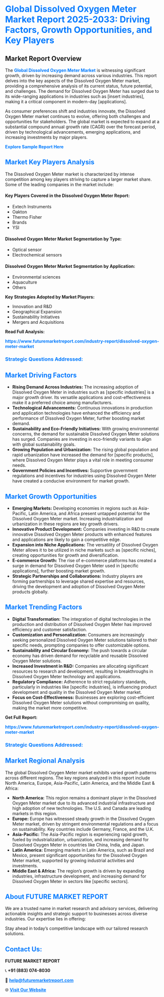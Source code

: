 <h1 style="color: #007BFF;">Global Dissolved Oxygen Meter Market Report 2025-2033: Driving Factors, Growth Opportunities, and Key Players</h1>

<section id="overview">
<h2>Market Report Overview</h2>
<p>The <a href="https://www.futuremarketreport.com/industry-report/dissolved-oxygen-meter-market" style="color: #007BFF; text-decoration: none;"><strong>Global Dissolved Oxygen Meter Market</strong></a> is witnessing significant growth, driven by increasing demand across various industries. This report delves into the key aspects of the Dissolved Oxygen Meter market, providing a comprehensive analysis of its current status, future potential, and challenges. The demand for Dissolved Oxygen Meter has surged due to its wide-ranging applications in industries such as [insert industries], making it a critical component in modern-day [applications].</p>
<p>As consumer preferences shift and industries innovate, the Dissolved Oxygen Meter market continues to evolve, offering both challenges and opportunities for stakeholders. The global market is expected to expand at a substantial compound annual growth rate (CAGR) over the forecast period, driven by technological advancements, emerging applications, and increasing investments by major players.</p>
</section>

<section id="overview">
<p><a href="https://www.futuremarketreport.com/request-sample/reportId=56797" style="color: #007BFF; text-decoration: none;"><strong>Explore Sample Report Here</strong></a></p>
</section>

<section id="key-players">
<h2 style="color: #007BFF;">Market Key Players Analysis</h2>
<p>The Dissolved Oxygen Meter market is characterized by intense competition among key players striving to capture a larger market share. Some of the leading companies in the market include:</p>
<h4>Key Players Covered in the Dissolved Oxygen Meter Report:</h4>
<ul><li>Extech Instruments</li><li>Oakton</li><li>Thermo Fisher</li><li>Brands</li><li>YSI</li></ul>
<h4>Dissolved Oxygen Meter Market Segmentation by Type:</h4>
<ul><li>Optical sensor</li><li>Electrochemical sensors</li></ul>

<h4>Dissolved Oxygen Meter Market Segmentation by Application:</h4>
<ul><li>Environmental sciences</li><li>Aquaculture</li><li>Others</li></ul>
<p><strong>Key Strategies Adopted by Market Players:</strong></p>
<ul>
<li>Innovation and R&D</li>
<li>Geographical Expansion</li>
<li>Sustainability Initiatives</li>
<li>Mergers and Acquisitions</li>
</ul>
</section>

<section>
<p><strong>Read Full Analysis: </strong></p><a href="https://www.futuremarketreport.com/industry-report/dissolved-oxygen-meter-market" style="color: #007BFF; text-decoration: none;"><strong>https://www.futuremarketreport.com/industry-report/dissolved-oxygen-meter-market</strong></a>
<h3 style="color: #007BFF;">Strategic Questions Addressed:</h3>
</section>

<section id="driving-factors">
<h2 style="color: #007BFF;">Market Driving Factors</h2>
<ul>
<li><strong>Rising Demand Across Industries:</strong> The increasing adoption of Dissolved Oxygen Meter in industries such as [specific industries] is a major growth driver. Its versatile applications and cost-effectiveness make it a preferred choice among manufacturers.</li>
<li><strong>Technological Advancements:</strong> Continuous innovations in production and application technologies have enhanced the efficiency and performance of Dissolved Oxygen Meter, further boosting market demand.</li>
<li><strong>Sustainability and Eco-Friendly Initiatives:</strong> With growing environmental concerns, the demand for sustainable Dissolved Oxygen Meter solutions has surged. Companies are investing in eco-friendly variants to align with global sustainability goals.</li>
<li><strong>Growing Population and Urbanization:</strong> The rising global population and rapid urbanization have increased the demand for [specific products], where Dissolved Oxygen Meter plays a vital role in meeting consumer needs.</li>
<li><strong>Government Policies and Incentives:</strong> Supportive government regulations and incentives for industries using Dissolved Oxygen Meter have created a conducive environment for market growth.</li>
</ul>
</section>

<section id="growth-opportunities">
<h2 style="color: #007BFF;">Market Growth Opportunities</h2>
<ul>
<li><strong>Emerging Markets:</strong> Developing economies in regions such as Asia-Pacific, Latin America, and Africa present untapped potential for the Dissolved Oxygen Meter market. Increasing industrialization and urbanization in these regions are key growth drivers.</li>
<li><strong>Innovative Product Development:</strong> Companies investing in R&D to create innovative Dissolved Oxygen Meter products with enhanced features and applications are likely to gain a competitive edge.</li>
<li><strong>Expansion into Niche Applications:</strong> The versatility of Dissolved Oxygen Meter allows it to be utilized in niche markets such as [specific niches], creating opportunities for growth and diversification.</li>
<li><strong>E-commerce Growth:</strong> The rise of e-commerce platforms has created a surge in demand for Dissolved Oxygen Meter used in [specific applications], further boosting market growth.</li>
<li><strong>Strategic Partnerships and Collaborations:</strong> Industry players are forming partnerships to leverage shared expertise and resources, driving the development and adoption of Dissolved Oxygen Meter products globally.</li>
</ul>
</section>

<section id="trending-factors">
<h2 style="color: #007BFF;">Market Trending Factors</h2>
<ul>
<li><strong>Digital Transformation:</strong> The integration of digital technologies in the production and distribution of Dissolved Oxygen Meter has improved efficiency and customer satisfaction.</li>
<li><strong>Customization and Personalization:</strong> Consumers are increasingly seeking personalized Dissolved Oxygen Meter solutions tailored to their specific needs, prompting companies to offer customizable options.</li>
<li><strong>Sustainability and Circular Economy:</strong> The push towards a circular economy has driven demand for recyclable and reusable Dissolved Oxygen Meter solutions.</li>
<li><strong>Increased Investment in R&D:</strong> Companies are allocating significant resources to research and development, resulting in breakthroughs in Dissolved Oxygen Meter technology and applications.</li>
<li><strong>Regulatory Compliance:</strong> Adherence to strict regulatory standards, particularly in industries like [specific industries], is influencing product development and quality in the Dissolved Oxygen Meter market.</li>
<li><strong>Focus on Cost-Effectiveness:</strong> Businesses are exploring cost-efficient Dissolved Oxygen Meter solutions without compromising on quality, making the market more competitive.</li>
</ul>
</section>

<section>
<p><strong>Get Full Report: </strong></p><a href="https://www.futuremarketreport.com/industry-report/dissolved-oxygen-meter-market" style="color: #007BFF; text-decoration: none;"><strong>https://www.futuremarketreport.com/industry-report/dissolved-oxygen-meter-market</strong></a>
<h3 style="color: #007BFF;">Strategic Questions Addressed:</h3>
</section>


<section id="regional-analysis">
<h2 style="color: #007BFF;">Market Regional Analysis</h2>
<p>The global Dissolved Oxygen Meter market exhibits varied growth patterns across different regions. The key regions analyzed in this report include North America, Europe, Asia-Pacific, Latin America, and the Middle East & Africa:</p>
<ul>
<li><strong>North America:</strong> This region remains a dominant player in the Dissolved Oxygen Meter market due to its advanced industrial infrastructure and high adoption of new technologies. The U.S. and Canada are leading markets in this region.</li>
<li><strong>Europe:</strong> Europe has witnessed steady growth in the Dissolved Oxygen Meter market, driven by stringent environmental regulations and a focus on sustainability. Key countries include Germany, France, and the U.K.</li>
<li><strong>Asia-Pacific:</strong> The Asia-Pacific region is experiencing rapid growth, fueled by industrialization, urbanization, and increasing demand for Dissolved Oxygen Meter in countries like China, India, and Japan.</li>
<li><strong>Latin America:</strong> Emerging markets in Latin America, such as Brazil and Mexico, present significant opportunities for the Dissolved Oxygen Meter market, supported by growing industrial activities and investments.</li>
<li><strong>Middle East & Africa:</strong> The region’s growth is driven by expanding industries, infrastructure development, and increasing demand for Dissolved Oxygen Meter in sectors like [specific sectors].</li>
</ul>
</section>

<footer>
<h2 style="color: #007BFF;">About FUTURE MARKET REPORT</h2>
<p>We are a trusted name in market research and advisory services, delivering actionable insights and strategic support to businesses across diverse industries. Our expertise lies in offering:</p>

<p>Stay ahead in today’s competitive landscape with our tailored research solutions.</p>

<h2 style="color: #007BFF;">Contact Us:</h2>
<p><strong>FUTURE MARKET REPORT</strong></p>
<p>📞 <strong>+91 (883) 074-8030</strong></p>
<p>📧 <strong><a href="mailto:help@futuremarketreport.com" style="color: #007BFF;">help@futuremarketreport.com</a></strong></p>
<p>🌐 <strong><a href="https://www.futuremarketreport.com/" style="color: #007BFF;">Visit Our Website</a></strong></p>
</footer>